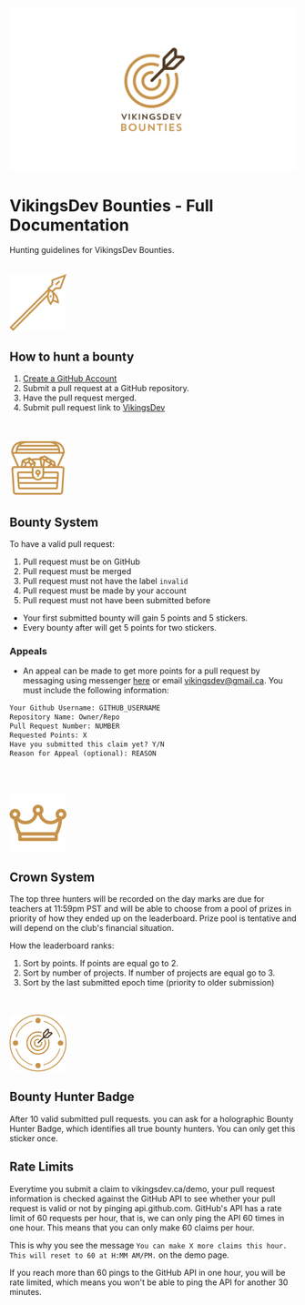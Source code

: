 <a href="https://vikingsdev.ca/bounties">![](bounties-bg.png)</a>
# VikingsDev Bounties - Full Documentation
Hunting guidelines for VikingsDev Bounties.
<br><br><br>
<img src="003-spear.svg" width="100px"/>

## How to hunt a bounty
1. [Create a GitHub Account](https://github.com/join)
2. Submit a pull request at a GitHub repository.
3. Have the pull request merged.
4. Submit pull request link to [VikingsDev](https://vikingsdev.ca/demo)
<br><br><br>
<img src="004-treasure.svg" width="100px"/>

## Bounty System

To have a valid pull request:
1. Pull request must be on GitHub
2. Pull request must be merged
3. Pull request must not have the label `invalid`
4. Pull request must be made by your account
5. Pull request must not have been submitted before

- Your first submitted bounty will gain 5 points and 5 stickers.
- Every bounty after will get 5 points for two stickers.
### Appeals
- An appeal can be made to get more points for a pull request by messaging using messenger [here](https://m.me/join/AbZu1Gg5blkFvuSQ) or email vikingsdev@gmail.ca. You must include the following information:
```
Your Github Username: GITHUB_USERNAME
Repository Name: Owner/Repo
Pull Request Number: NUMBER
Requested Points: X
Have you submitted this claim yet? Y/N
Reason for Appeal (optional): REASON
```
<br><br><br>
<img src="crown.svg" width="100px"/>

## Crown System

The top three hunters will be recorded on the day marks are due for teachers at 11:59pm PST and will be able to choose from a 
pool of prizes in priority of how they ended up on the leaderboard. Prize pool is tentative and will depend on the club's financial situation.

How the leaderboard ranks:
  1. Sort by points. If points are equal go to 2.
  2. Sort by number of projects. If number of projects are equal go to 3.
  3. Sort by the last submitted epoch time (priority to older submission)
<br><br><br>
<img src="bountybadge.svg" width="100px"/>

## Bounty Hunter Badge

After 10 valid submitted pull requests. you can ask for a holographic Bounty Hunter Badge, which identifies all true bounty hunters. You can only get this sticker once.

## Rate Limits

Everytime you submit a claim to vikingsdev.ca/demo, your pull request information is checked against the GitHub API to see whether your pull request is valid or not by pinging api.github.com. GitHub's API has a rate limit of 60 requests per hour, that is, we can only ping the API 60 times in one hour. This means that you can only make 60 claims per hour.

This is why you see the message `You can make X more claims this hour. This will reset to 60 at H:MM AM/PM.` on the demo page. 

If you reach more than 60 pings to the GitHub API in one hour, you will be rate limited, which means you won't be able to ping the API for another 30 minutes. 
